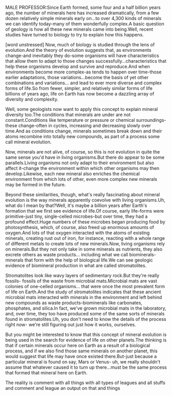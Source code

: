   
MALE PROFESSOR:Since Earth formed, some four and a half billion years ago, the number of minerals here has increased dramatically, from a few dozen relatively simple minerals early on...to over 4,300 kinds of minerals we can identify today-many of them wonderfully complex.A basic question of geology is how all these new minerals came into being.Well, recent studies have turned to biology to try to explain how this happens.  
  
[word unstressed] Now, much of biology is studied through the lens of evolution.And the theory of evolution suggests that, as environments change-and inevitably they do-some organisms will have characteristics that allow them to adapt to those changes successfully...characteristics that help these organisms develop and survive and reproduce.And when environments become more complex-as tends to happen over time-those earlier adaptations, those variations...become the basis of yet other combinations and variations... and lead to ever more diverse and complex forms of life.So from fewer, simpler, and relatively similar forms of life billions of years ago,    life on Earth has now become a dazzling array of diversity and complexity.  
  
Well, some geologists now want to apply this concept to explain mineral diversity too.The conditions that minerals are under are not constant.Conditions like temperature or pressure or chemical surroundings-these change-often in cycles, increasing and decreasing slowly over time.And as conditions change, minerals sometimes break down and their atoms recombine into totally new compounds, as part of a process some call mineral evolution.  
  
Now, minerals are not alive, of course, so this is not evolution in quite the same sense you'd have in living organisms.But there do appear to be some parallels.Living organisms not only adapt to their environment but also affect it-change the environment within which other organisms may then develop.Likewise, each new mineral also enriches the chemical environment from which lots of other, even more complex new minerals may be formed in the future.  
  
Beyond these similarities, though, what's really fascinating about mineral evolution is the way minerals apparently coevolve with living organisms.Uh, what do I mean by that?Well, it's maybe a billion years after Earth's formation that we first see evidence of life.Of course, early life-forms were primitive-just tiny, single-celled microbes-but over time, they had a profound effect.Huge numbers of these microbes began producing food by photosynthesis, which, of course, also freed up enormous amounts of oxygen.And lots of that oxygen interacted with the atoms of existing minerals, creating rust out of iron, for instance, reacting with a whole range of different metals to create lots of new minerals.Now, living organisms rely on minerals.But they not only take in some minerals as nutrients, they also excrete others as waste products... including what we call biominerals-minerals that form with the help of biological life.We can see geologic evidence of biomineral production in what are called stromatolites.  
  
Stromatolites look like wavy layers of sedimentary rock.But they're really fossils- fossils of the waste from microbial mats.Microbial mats are vast colonies of one-celled organisms... that were once the most prevalent form of life on Earth.And the study of stromatolites indicates that these ancient microbial mats interacted with minerals in the environment and left behind new compounds as waste products-biominerals like carbonates, phosphates, and silica.In fact, we've grown microbial mats in the laboratory, and, over time, they too have produced some of the same sorts of minerals found in stromatolites.Uh, you don't need to know the details of the process right now- we're still figuring out just how it works, ourselves.  
  
But you might be interested to know that this concept of mineral evolution is being used in the search for evidence of life on other planets.The thinking is that if certain minerals occur here on Earth as a result of a biological process, and if we also find those same minerals on another planet, this would suggest that life may have once existed there.But-just because a particular mineral is found on say, Mars or Venus- uh, we really shouldn't assume that whatever caused it to turn up there...must be the same process that formed that mineral here on Earth.

The reality is comment with all things with all types of leagues and all stuffs and comment and  league an output on that and things 
